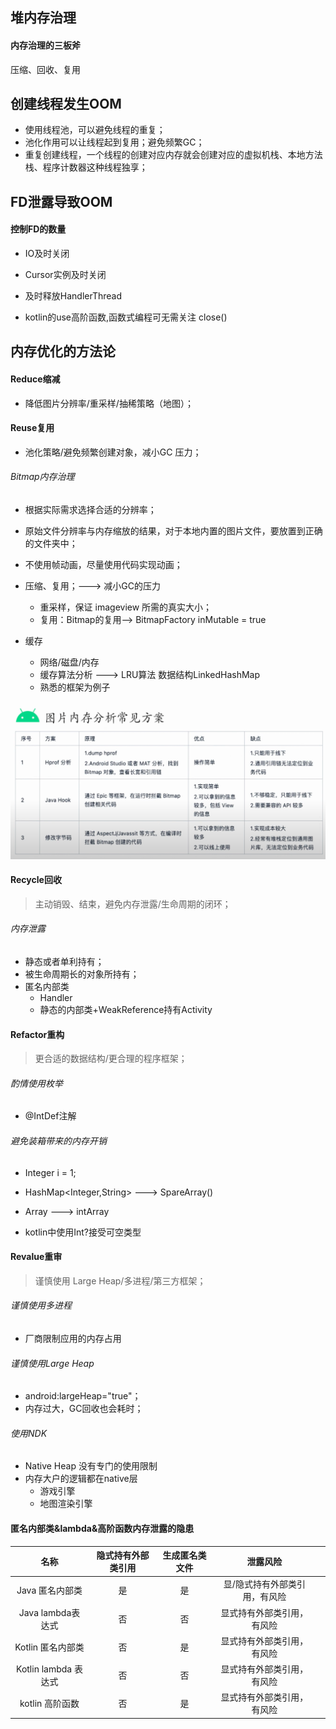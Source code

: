 ## 堆内存治理

#### 内存治理的三板斧

压缩、回收、复用

## 创建线程发生OOM

- 使用线程池，可以避免线程的重复；
- 池化作用可以让线程起到复用；避免频繁GC；
- 重复创建线程，一个线程的创建对应内存就会创建对应的虚拟机栈、本地方法栈、程序计数器这种线程独享；

## FD泄露导致OOM

#### 控制FD的数量

- IO及时关闭

- Cursor实例及时关闭
- 及时释放HandlerThread

- kotlin的use高阶函数,函数式编程可无需关注 close()

## 内存优化的方法论

#### Reduce缩减

- 降低图片分辨率/重采样/抽稀策略（地图）；

#### Reuse复用

- 池化策略/避免频繁创建对象，减小GC 压力；

###### Bitmap内存治理

- 根据实际需求选择合适的分辨率；
- 原始文件分辨率与内存缩放的结果，对于本地内置的图片文件，要放置到正确的文件夹中；
- 不使用帧动画，尽量使用代码实现动画；

- 压缩、复用；---> 减小GC的压力
  - 重采样，保证 imageview 所需的真实大小；
  - 复用：Bitmap的复用--> BitmapFactory inMutable = true

- 缓存
  - 网络/磁盘/内存
  - 缓存算法分析 ---> LRU算法 数据结构LinkedHashMap
  - 熟悉的框架为例子

![image-20230716172352031](https://raw.githubusercontent.com/dashingqi/DQPicBeg/main/image-20230716172352031.png)

#### Recycle回收

> 主动销毁、结束，避免内存泄露/生命周期的闭环；

###### 内存泄露

- 静态或者单利持有；
- 被生命周期长的对象所持有；
- 匿名内部类
  - Handler
  - 静态的内部类+WeakReference持有Activity

#### Refactor重构

>  更合适的数据结构/更合理的程序框架；

###### 酌情使用枚举

- @IntDef注解

###### 避免装箱带来的内存开销

- Integer i = 1;

- HashMap<Integer,String> ---> SpareArray()
- Array<Int> ---> intArray<Int>
- kotlin中使用Int?接受可空类型

#### Revalue重审

>  谨慎使用 Large Heap/多进程/第三方框架；

###### 谨慎使用多进程

- 厂商限制应用的内存占用

###### 谨慎使用Large Heap

- android:largeHeap="true"；
- 内存过大，GC回收也会耗时；

###### 使用NDK

- Native Heap 没有专门的使用限制
- 内存大户的逻辑都在native层
  - 游戏引擎
  - 地图渲染引擎

#### 匿名内部类&lambda&高阶函数内存泄露的隐患

|         名称         | 隐式持有外部类引用 | 生成匿名类文件 |           泄露风险            |      |
| :------------------: | :----------------: | :------------: | :---------------------------: | ---- |
|   Java 匿名内部类    |         是         |       是       | 显/隐式持有外部类引用，有风险 |      |
|  Java lambda表达式   |         否         |       否       |  显式持有外部类引用，有风险   |      |
|  Kotlin 匿名内部类   |         否         |       是       |  显式持有外部类引用，有风险   |      |
| Kotlin lambda 表达式 |         否         |       否       |  显式持有外部类引用，有风险   |      |
|   kotlin 高阶函数    |         否         |       是       |  显式持有外部类引用，有风险   |      |

